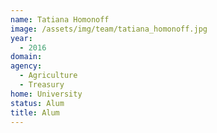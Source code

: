 ```yaml
---
name: Tatiana Homonoff
image: /assets/img/team/tatiana_homonoff.jpg
year: 
  - 2016
domain:
agency:
  - Agriculture
  - Treasury
home: University
status: Alum
title: Alum
---
```

